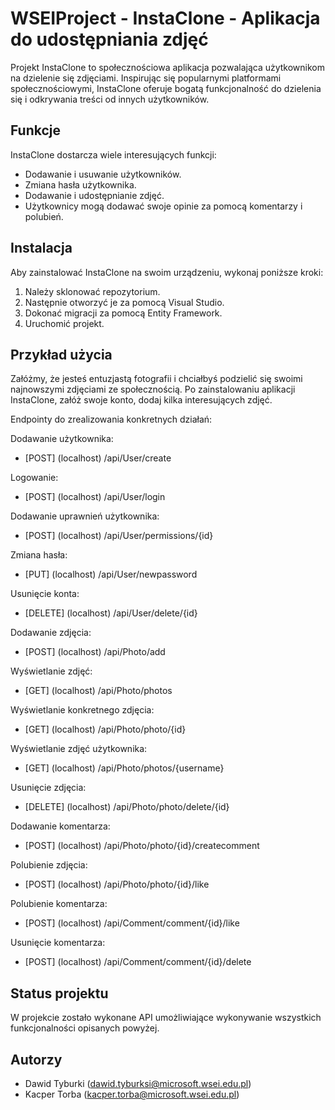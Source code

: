 # WSEIProject - InstaClone - Aplikacja do udostępniania zdjęć

Projekt InstaClone to społecznościowa aplikacja pozwalająca użytkownikom na dzielenie się zdjęciami. Inspirując się popularnymi platformami społecznościowymi, InstaClone oferuje bogatą funkcjonalność do dzielenia się i odkrywania treści od innych użytkowników.

## Funkcje

InstaClone dostarcza wiele interesujących funkcji:

- Dodawanie i usuwanie użytkowników.
- Zmiana hasła użytkownika.
- Dodawanie i udostępnianie zdjęć.
- Użytkownicy mogą dodawać swoje opinie za pomocą komentarzy i polubień.

## Instalacja

Aby zainstalować InstaClone na swoim urządzeniu, wykonaj poniższe kroki:

1. Należy sklonować repozytorium.
2. Następnie otworzyć je za pomocą Visual Studio.
3. Dokonać migracji za pomocą Entity Framework.
4. Uruchomić projekt.

## Przykład użycia

Załóżmy, że jesteś entuzjastą fotografii i chciałbyś podzielić się swoimi najnowszymi zdjęciami ze społecznością. Po zainstalowaniu aplikacji InstaClone, załóż swoje konto, dodaj kilka interesujących zdjęć.

Endpointy do zrealizowania konkretnych działań:

Dodawanie użytkownika:
- [POST] (localhost) /api/User/create

Logowanie:
- [POST] (localhost) /api/User/login

Dodawanie uprawnień użytkownika:
- [POST] (localhost) /api/User/permissions/{id}

Zmiana hasła:
- [PUT] (localhost) /api/User/newpassword

Usunięcie konta:
- [DELETE] (localhost) /api/User/delete/{id}

Dodawanie zdjęcia:
- [POST] (localhost) /api/Photo/add

Wyświetlanie zdjęć:
- [GET] (localhost) /api/Photo/photos

Wyświetlanie konkretnego zdjęcia:
- [GET] (localhost) /api/Photo/photo/{id}

Wyświetlanie zdjęć użytkownika:
- [GET] (localhost) /api/Photo/photos/{username}

Usunięcie zdjęcia:
- [DELETE] (localhost) /api/Photo/photo/delete/{id}

Dodawanie komentarza:
- [POST] (localhost) /api/Photo/photo/{id}/createcomment

Polubienie zdjęcia:
- [POST] (localhost) /api/Photo/photo/{id}/like

Polubienie komentarza:
- [POST] (localhost) /api/Comment/comment/{id}/like

Usunięcie komentarza:
- [POST] (localhost) /api/Comment/comment/{id}/delete

## Status projektu

W projekcie zostało wykonane API umożliwiające wykonywanie wszystkich funkcjonalności opisanych powyżej.

## Autorzy

- Dawid Tyburki (dawid.tyburksi@microsoft.wsei.edu.pl)
- Kacper Torba (kacper.torba@microsoft.wsei.edu.pl)
